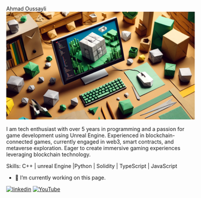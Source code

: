 Ahmad Oussayli
![](https://github.com/ahmadoussayli/ahmadoussayli/blob/main/Banner.png)

I am tech enthusiast with over 5 years in programming and a passion for game development using Unreal Engine. Experienced in blockchain-connected games, currently engaged in web3, smart contracts, and metaverse exploration. Eager to create immersive gaming experiences leveraging blockchain technology.

Skills: C++ | unreal Engine |Python | Solidity | TypeScript | JavaScript

- 🔭 I’m currently working on this page. 


[<img src='https://cdn.jsdelivr.net/npm/simple-icons@3.0.1/icons/linkedin.svg' alt='linkedin' height='40'>](https://www.linkedin.com/in/https://www.linkedin.com/in/ahmad-oussayli-ab8065230//)  [<img src='https://cdn.jsdelivr.net/npm/simple-icons@3.0.1/icons/youtube.svg' alt='YouTube' height='40'>](https://www.youtube.com/channel/https://www.youtube.com/channel/UCzEejP1vdBz6ldQo20M7dVg)  

